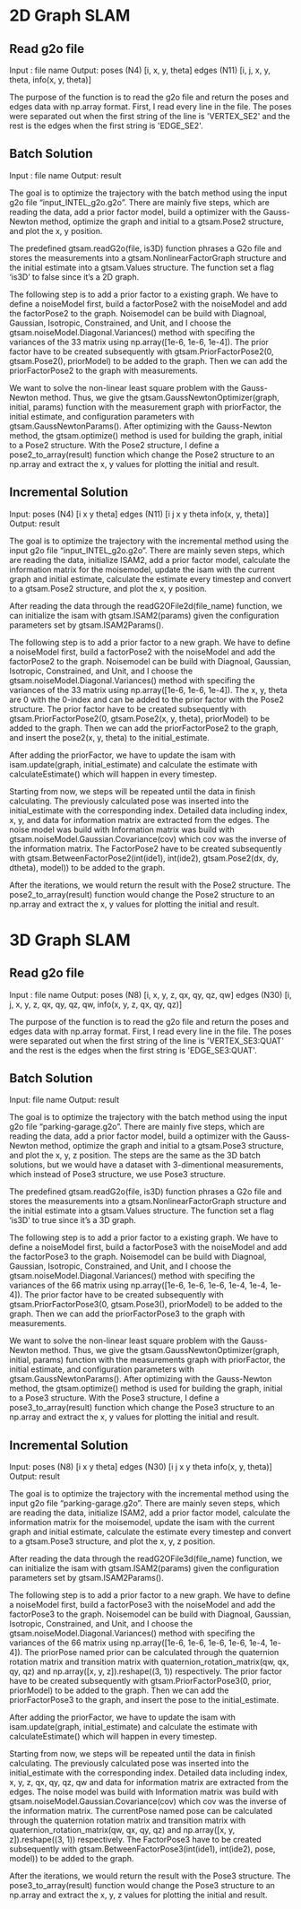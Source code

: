 # 2D Graph SLAM
## Read g2o file
Input : file name
Output: poses (N4)   [i, x, y, theta]
             edges (N11) [i, j, x, y, theta, info(x, y, theta)]

The purpose of the function is to read the g2o file and return the poses and edges data with np.array format. First, I read every line in the file. The poses were separated out when the first string of the line is 'VERTEX_SE2' and the rest is  the edges when the first string is 'EDGE_SE2'. 

## Batch Solution
Input : file name
Output: result


The goal is to optimize the trajectory with the batch method using the input g2o file “input_INTEL_g2o.g2o”. There are mainly five steps, which are reading the data, add a prior factor model, build a optimizer with the Gauss-Newton method, optimize the graph and initial to a gtsam.Pose2 structure, and plot the x, y position. 

The predefined gtsam.readG2o(file, is3D) function phrases a G2o file and stores the measurements into a gtsam.NonlinearFactorGraph structure and the initial estimate into a gtsam.Values structure. The function set  a flag ‘is3D’ to false since it’s a 2D graph. 

The following step is to add a prior factor to a existing graph. We have to define a noiseModel first, build a factorPose2 with the noiseModel and add the factorPose2 to the graph. Noisemodel can be build with Diagnoal, Gaussian, Isotropic, Constrained, and Unit, and I choose the gtsam.noiseModel.Diagonal.Variances() method with specifing the variances of the 33 matrix using np.array([1e-6, 1e-6, 1e-4]). The prior factor have to be created subsequently with gtsam.PriorFactorPose2(0, gtsam.Pose2(), priorModel) to be added to the graph.  Then we can add the priorFactorPose2 to the graph with measurements. 

We want to solve the non-linear least square problem with the Gauss-Newton method. Thus, we give the gtsam.GaussNewtonOptimizer(graph, initial, params) function with the measurement graph with priorFactor, the initial estimate, and configuration parameters with gtsam.GaussNewtonParams(). 
After optimizing with the Gauss-Newton method, the gtsam.optimize() method is used for building the graph, initial to a Pose2 structure. With the Pose2 structure, I define a pose2_to_array(result) function which change the Pose2 structure to an np.array and extract the x, y values for plotting the initial and result. 



## Incremental Solution
Input: poses  (N4)    [i x y theta]
           edges  (N11) [i j x y theta info(x, y, theta)]
Output: result

The goal is to optimize the trajectory with the incremental method using the input g2o file “input_INTEL_g2o.g2o”. There are mainly seven steps, which are reading the data, initialize ISAM2, add a prior factor model, calculate the information matrix for the moisemodel, update the isam with the current graph and initial estimate, calculate the estimate every timestep and convert to a gtsam.Pose2 structure, and plot the x, y position. 

After reading the data through the readG2OFile2d(file_name) function, we can initialize the isam with gtsam.ISAM2(params) given the configuration parameters set by gtsam.ISAM2Params(). 


The following step is to add a prior factor to a new graph. We have to define a noiseModel first, build a factorPose2 with the noiseModel and add the factorPose2 to the graph. Noisemodel can be build with Diagnoal, Gaussian, Isotropic, Constrained, and Unit, and I choose the gtsam.noiseModel.Diagonal.Variances() method with specifing the variances of the 33 matrix using np.array([1e-6, 1e-6, 1e-4]). The x, y, theta are 0 with the 0-index and can be added to the prior factor with the Pose2 structure. The prior factor have to be created subsequently with gtsam.PriorFactorPose2(0, gtsam.Pose2(x, y, theta), priorModel) to be added to the graph.  Then we can add the priorFactorPose2 to the graph, and insert the pose2(x, y, theta) to the initial_estimate. 

After adding the priorFactor, we have to update the isam with isam.update(graph, initial_estimate) and calculate the estimate with calculateEstimate() which will happen in every timestep. 

Starting from now, we steps will be repeated until the data in finish calculating. The previously calculated pose was inserted into the initial_estimate with the corresponding index. Detailed data including index, x, y, and data for information matrix are extracted from the edges. The noise model was build with Information matrix was build with gtsam.noiseModel.Gaussian.Covariance(cov) which cov was the inverse of the information matrix. The FactorPose2 have to be created subsequently with gtsam.BetweenFactorPose2(int(ide1), int(ide2), gtsam.Pose2(dx, dy, dtheta), model)) to be added to the graph.

After the iterations, we would return the result with the Pose2 structure. The  pose2_to_array(result) function would change the Pose2 structure to an np.array and extract the x, y values for plotting the initial and result. 



# 3D Graph SLAM
## Read g2o file
Input : file name
Output: poses (N8)   [i, x, y, z, qx, qy, qz, qw]
             edges (N30) [i, j, x, y, z, qx, qy, qz, qw, info(x, y, z, qx, qy, qz)]

The purpose of the function is to read the g2o file and return the poses and edges data with np.array format. First, I read every line in the file. The poses were separated out when the first string of the line is 'VERTEX_SE3:QUAT' and the rest is  the edges when the first string is 'EDGE_SE3:QUAT'. 

## Batch Solution
Input: file name
Output: result

The goal is to optimize the trajectory with the batch method using the input g2o file “parking-garage.g2o”. There are mainly five steps, which are reading the data, add a prior factor model, build a optimizer with the Gauss-Newton method, optimize the graph and initial to a gtsam.Pose3 structure, and plot the x, y, z position. The steps are the same as the 3D batch solutions, but we would have a dataset with 3-dimentional measurements, which instead of Pose3 structure, we use Pose3 structure. 

The predefined gtsam.readG2o(file, is3D) function phrases a G2o file and stores the measurements into a gtsam.NonlinearFactorGraph structure and the initial estimate into a gtsam.Values structure. The function set  a flag ‘is3D’ to true since it’s a 3D graph. 

The following step is to add a prior factor to a existing graph. We have to define a noiseModel first, build a factorPose3 with the noiseModel and add the factorPose3 to the graph. Noisemodel can be build with Diagnoal, Gaussian, Isotropic, Constrained, and Unit, and I choose the gtsam.noiseModel.Diagonal.Variances() method with specifing the variances of the 66 matrix using np.array([1e-6, 1e-6, 1e-6, 1e-4, 1e-4, 1e-4]). The prior factor have to be created subsequently with gtsam.PriorFactorPose3(0, gtsam.Pose3(), priorModel) to be added to the graph.  Then we can add the priorFactorPose3 to the graph with measurements. 

We want to solve the non-linear least square problem with the Gauss-Newton method. Thus, we give the gtsam.GaussNewtonOptimizer(graph, initial, params) function with the measurements graph with priorFactor, the initial estimate, and configuration parameters with gtsam.GaussNewtonParams(). 
After optimizing with the Gauss-Newton method, the gtsam.optimize() method is used for building the graph, initial to a Pose3 structure. With the Pose3 structure, I define a pose3_to_array(result) function which change the Pose3 structure to an np.array and extract the x, y values for plotting the initial and result. 

## Incremental Solution
Input: poses (N8)    [i x y theta]
           edges (N30) [i j x y theta info(x, y, theta)]
Output: result

The goal is to optimize the trajectory with the incremental method using the input g2o file “parking-garage.g2o”. There are mainly seven steps, which are reading the data, initialize ISAM2, add a prior factor model, calculate the information matrix for the moisemodel, update the isam with the current graph and initial estimate, calculate the estimate every timestep and convert to a gtsam.Pose3 structure, and plot the x, y, z position. 

After reading the data through the readG2OFile3d(file_name) function, we can initialize the isam with gtsam.ISAM2(params) given the configuration parameters set by gtsam.ISAM2Params(). 


The following step is to add a prior factor to a new graph. We have to define a noiseModel first, build a factorPose3 with the noiseModel and add the factorPose3 to the graph. Noisemodel can be build with Diagnoal, Gaussian, Isotropic, Constrained, and Unit, and I choose the gtsam.noiseModel.Diagonal.Variances() method with specifing the variances of the 66 matrix using np.array([1e-6, 1e-6, 1e-6, 1e-6, 1e-4, 1e-4]). The priorPose named prior can be calculated through the quaternion rotation matrix and transition matrix with quaternion_rotation_matrix(qw, qx, qy, qz) and np.array([x, y, z]).reshape((3, 1)) respectively. The prior factor have to be created subsequently with gtsam.PriorFactorPose3(0, prior, priorModel) to be added to the graph.  Then we can add the priorFactorPose3 to the graph, and insert the pose to the initial_estimate.  

After adding the priorFactor, we have to update the isam with isam.update(graph, initial_estimate) and calculate the estimate with calculateEstimate() which will happen in every timestep. 

Starting from now, we steps will be repeated until the data in finish calculating. The previously calculated pose was inserted into the initial_estimate with the corresponding index. Detailed data including index, x, y, z, qx, qy, qz, qw and data for information matrix are extracted from the edges. The noise model was build with Information matrix was build with gtsam.noiseModel.Gaussian.Covariance(cov) which cov was the inverse of the information matrix. The currentPose named pose can be calculated through the quaternion rotation matrix and transition matrix with quaternion_rotation_matrix(qw, qx, qy, qz) and np.array([x, y, z]).reshape((3, 1)) respectively. The FactorPose3 have to be created subsequently with gtsam.BetweenFactorPose3(int(ide1), int(ide2), pose, model)) to be added to the graph.

After the iterations, we would return the result with the Pose3 structure. The  pose3_to_array(result) function would change the Pose3 structure to an np.array and extract the x, y, z values for plotting the initial and result. 
